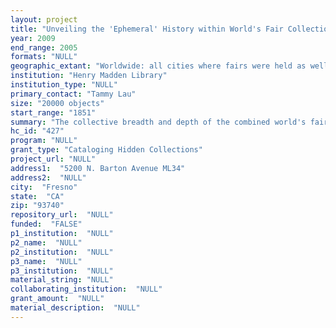 ```yaml
--- 
layout: project 
title: "Unveiling the 'Ephemeral' History within World's Fair Collections"
year: 2009
end_range: 2005
formats: "NULL"
geographic_extant: "Worldwide: all cities where fairs were held as well as countries that exhibited at fairs from 1851 to the present"
institution: "Henry Madden Library"
institution_type: "NULL"
primary_contact: "Tammy Lau"
size: "20000 objects"
start_range: "1851"
summary: "The collective breadth and depth of the combined world's fair collections at the Wolfsonian-Florida International University, California State University, Fresno and the Hagley Museum and Library is far greater than the sum of its parts. In aggregate, the three collections encompass 212 world's fairs all over the globe between 1851 and 2005 and include approximately 20,000 items. Each institution adds its particular strengths to the project, for example original art and design drawings and multi-faceted ephemera from the Wolfsonian, an extensive collection of photographs and postcards from CSU, Fresno and valuable trade catalogs, trade cards and posters from the Hagley. Wolfsonian Library: 1853 pieces of ephemera, 2 archival collections, 2400 postcards, 118 posters, 21 paintings, 301 drawings, 10 panels as well as 600 photo postcards and 750 photographs (already digitized but needing metadata). Total = 6055 items. California State University, Fresno (CSUF): 2057 pamphlets, 200 maps and plans, 135 pieces of sheet music (117 already digitized but no metadata), 60 posters (24 digitized but no metadata), 18 films, 4255 photographs (1997 digitized with metadata records in ContentDM; 2258 digitized but needing metadata) and 3232 postcards. Total = 9957 items. Hagley Library: 2550 pieces of ephemera (trade catalogs, trade cards, pamphlets and brochures), 600 posters, 1600 MARC records to be converted to MODS records. Total = 4750 items."
hc_id: "427"
program: "NULL"
grant_type: "Cataloging Hidden Collections"
project_url: "NULL"
address1:  "5200 N. Barton Avenue ML34"
address2:  "NULL"
city:  "Fresno"
state:  "CA"
zip: "93740"
repository_url:  "NULL"
funded:  "FALSE"
p1_institution:  "NULL"
p2_name:  "NULL"
p2_institution:  "NULL"
p3_name:  "NULL"
p3_institution:  "NULL"
material_string: "NULL"
collaborating_institution:  "NULL"
grant_amount:  "NULL"
material_description:  "NULL"
---
```

